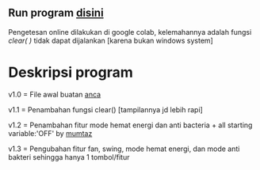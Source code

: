 ## Run program [disini](https://colab.research.google.com/drive/1Eb84VIp2XLBe1S4rPlrzKwtVirl-HHbf?usp=sharing)

Pengetesan online dilakukan di google colab, kelemahannya adalah fungsi *clear( )* tidak dapat dijalankan [karena bukan windows system]

# Deskripsi program

v1.0 = File awal buatan [anca](https://github.com/apwik)

v1.1 = Penambahan fungsi clear() [tampilannya jd lebih rapi]

v1.2 = Penambahan fitur mode hemat energi dan anti bacteria + all starting variable:'OFF' by [mumtaz](https://github.com/mumtazalfian)

v1.3 = Pengubahan fitur fan, swing, mode hemat energi, dan mode anti bakteri sehingga hanya 1 tombol/fitur
